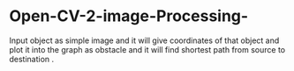 # Open-CV-2-image-Processing-
Input object as simple image and it will give coordinates of that object and  plot it into the graph as obstacle and it will find shortest path from source to destination .
